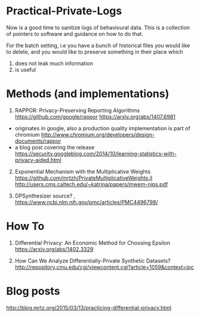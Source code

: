 # Practical-Private-Logs

Now is a good time to sanitize logs of behavioural data.
This is a collection of pointers to software and guidance on how to do that.

For the batch setting, i.e you have a bunch of historical files you would like to delete, and you would like to preserve something in their place which 

1. does not leak much information 
2. is useful 



# Methods (and implementations)

1. RAPPOR: Privacy-Preserving Reporting Algorithms https://github.com/google/rappor https://arxiv.org/abs/1407.6981
* originates in google, also a production quality implementation is part of chromium http://www.chromium.org/developers/design-documents/rappor
* a blog post covering the release https://security.googleblog.com/2014/10/learning-statistics-with-privacy-aided.html
  
2. Exponential Mechanism with the Multiplicative Weights https://github.com/mrtzh/PrivateMultiplicativeWeights.jl  http://users.cms.caltech.edu/~katrina/papers/mwem-nips.pdf 

3. DPSynthesizer source? ,  https://www.ncbi.nlm.nih.gov/pmc/articles/PMC4496798/

# How To

1. Differential Privacy: An Economic Method for Choosing Epsilon https://arxiv.org/abs/1402.3329

2. How Can We Analyze Differentially-Private Synthetic Datasets? http://repository.cmu.edu/cgi/viewcontent.cgi?article=1059&context=jpc

# Blog posts
http://blog.mrtz.org/2015/03/13/practicing-differential-privacy.html

